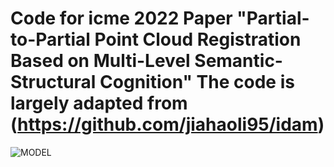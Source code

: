 # Code for icme 2022 Paper "Partial-to-Partial Point Cloud Registration Based on Multi-Level Semantic-Structural Cognition" The code is largely adapted from  (https://github.com/jiahaoli95/idam)


![MODEL](https://user-images.githubusercontent.com/66319619/208696267-a6c85cab-aa1c-4279-807f-3c0c8c26b6cc.png)
